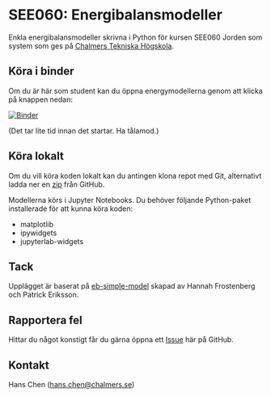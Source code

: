 # SEE060: Energibalansmodeller

Enkla energibalansmodeller skrivna i Python för kursen SEE060 Jorden som system som ges
på [Chalmers Tekniska Högskola](https://www.chalmers.se/).


## Köra i binder

Om du är här som student kan du öppna energymodellerna genom att klicka på knappen nedan:

[![Binder](https://mybinder.org/badge_logo.svg)](https://mybinder.org/v2/gh/hanschen/SEE060_Energibalansmodeller/HEAD?labpath=introduktion.ipynb)

(Det tar lite tid innan det startar. Ha tålamod.)


## Köra lokalt

Om du vill köra koden lokalt kan du antingen klona repot med Git,
alternativt ladda ner en [zip] från GitHub.

Modellerna körs i Jupyter Notebooks.
Du behöver följande Python-paket installerade för att kunna köra koden:

- matplotlib
- ipywidgets
- jupyterlab-widgets

[zip]: https://github.com/hanschen/SEE060_Energibalansmodeller/archive/refs/heads/master.zip


## Tack

Upplägget är baserat på [eb-simple-model] skapad av Hannah Frostenberg och Patrick Eriksson.

[eb-simple-model]: https://hannahci.github.io/eb-simple-model/


## Rapportera fel

Hittar du något konstigt får du gärna öppna ett [Issue] här på GitHub.

[Issue]: https://github.com/hanschen/SEE060_Energibalansmodeller/issues


## Kontakt

Hans Chen (hans.chen@chalmers.se)
